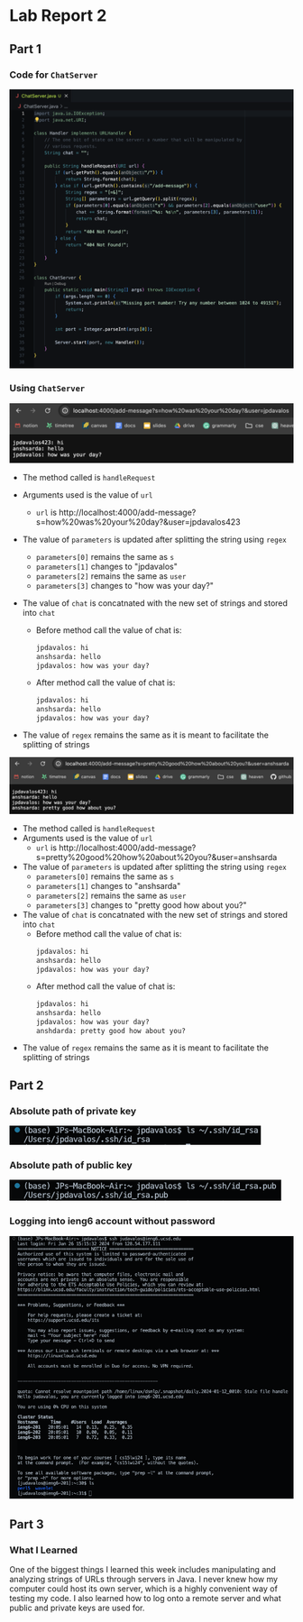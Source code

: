 # Lab Report 2

## Part 1

### Code for `ChatServer`

![Image](lab-report-2-pics/ChatServer-code.png)

### Using `ChatServer`

![Image](lab-report-2-pics/using-ChatServer-1.png)

- The method called is `handleRequest`
- Arguments used is the value of `url`
  - `url` is http://localhost:4000/add-message?s=how%20was%20your%20day?&user=jpdavalos423
- The value of `parameters` is updated after splitting the string using `regex`
  - `parameters[0]` remains the same as `s`
  - `parameters[1]` changes to "jpdavalos"
  - `parameters[2]` remains the same as `user`
  - `parameters[3]` changes to "how was your day?"
- The value of `chat` is concatnated with the new set of strings and stored into `chat`
  -  Before method call the value of chat is:
     ```
     jpdavalos: hi
     anshsarda: hello
     jpdavalos: how was your day?
     ```
  -  After method call the value of chat is:
     ```
     jpdavalos: hi
     anshsarda: hello
     jpdavalos: how was your day?
     ```
     
- The value of `regex` remains the same as it is meant to facilitate the splitting of strings

![Image](lab-report-2-pics/using-ChatServer-2.png)

- The method called is `handleRequest`
- Arguments used is the value of `url`
  - `url` is http://localhost:4000/add-message?s=pretty%20good%20how%20about%20you?&user=anshsarda
- The value of `parameters` is updated after splitting the string using `regex`
  - `parameters[0]` remains the same as `s`
  - `parameters[1]` changes to "anshsarda"
  - `parameters[2]` remains the same as `user`
  - `parameters[3]` changes to "pretty good how about you?"
- The value of `chat` is concatnated with the new set of strings and stored into `chat`
  -  Before method call the value of chat is:
     ```
     jpdavalos: hi
     anshsarda: hello
     jpdavalos: how was your day?
     ```
  -  After method call the value of chat is:
     ```
     jpdavalos: hi
     anshsarda: hello
     jpdavalos: how was your day?
     anshdarda: pretty good how about you?
     ```
- The value of `regex` remains the same as it is meant to facilitate the splitting of strings

## Part 2

### Absolute path of private key

![Image](lab-report-2-pics/private-key-path.png)

### Absolute path of public key

![Image](lab-report-2-pics/public-key-path.png)

### Logging into ieng6 account without password

![Image](lab-report-2-pics/login-to-ieng6.png)

## Part 3

### What I Learned

One of the biggest things I learned this week includes manipulating and analyzing strings of URLs through servers in Java. I never knew how my computer could host its own server, which is a highly convenient way of testing my code. I also learned how to log onto a remote server and what public and private keys are used for.
